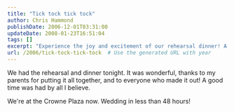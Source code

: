 ```yaml
---
title: "Tick tock tick tock"
author: Chris Hammond
publishDate: 2006-12-01T03:31:00
updateDate: 2008-01-23T16:51:04
tags: []
excerpt: "Experience the joy and excitement of our rehearsal dinner! A big thank you to my parents and everyone who joined us. The countdown to the wedding begins!"
url: /2006/tick-tock-tick-tock  # Use the generated URL with year
---
```

<P>We had the rehearsal and dinner tonight. It was wonderful, thanks to my parents for putting it all together, and to everyone who made it out! A good time was had by all I believe.</P> <P>We're at the Crowne Plaza now. Wedding in less than 48 hours!</P>

